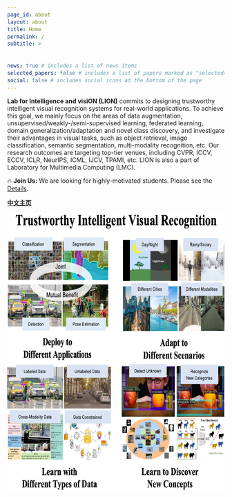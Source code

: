 ```yaml
---
page_id: about
layout: about
title: Home
permalink: /
subtitle: >


news: true # includes a list of news items
selected_papers: false # includes a list of papers marked as "selected={true}"
social: false # includes social icons at the bottom of the page
---
```


**Lab for Intelligence and visiON (LION)** commits to designing trustworthy intelligent visual recognition systems for real-world applications. To achieve this goal, we mainly focus on the areas of data augmentation, unsupervised/weakly-/semi-supervised learning, federated learning, domain generalization/adaptation and novel class discovery, and investigate their advantages in visual tasks, such as object retrieval, image classification, semantic segmentation, multi-modality recognition, etc. Our research outcomes are targeting top-tier venues, including CVPR, ICCV, ECCV, ICLR, NeurIPS, ICML, IJCV, TPAMI, etc. LION is also a part of Laboratory for Multimedia Computing (LMC).

🔥 **Join Us:** We are looking for highly-motivated students. Please see the [Details](/joinus/).

**[中文主页](https://lion-hfut.github.io/cn-cn/)**

<div style="text-align: center;">
<img title="" alt="" src="/assets/img/research_overview3.png" width="700px" height="643px" class="center">
</div>